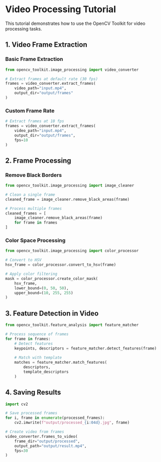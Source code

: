 # Video Processing Tutorial

This tutorial demonstrates how to use the OpenCV Toolkit for video processing tasks.

## 1. Video Frame Extraction

### Basic Frame Extraction
```python
from opencv_toolkit.image_processing import video_converter

# Extract frames at default rate (30 fps)
frames = video_converter.extract_frames(
    video_path="input.mp4",
    output_dir="output/frames"
)
```

### Custom Frame Rate
```python
# Extract frames at 10 fps
frames = video_converter.extract_frames(
    video_path="input.mp4",
    output_dir="output/frames",
    fps=10
)
```

## 2. Frame Processing

### Remove Black Borders
```python
from opencv_toolkit.image_processing import image_cleaner

# Clean a single frame
cleaned_frame = image_cleaner.remove_black_areas(frame)

# Process multiple frames
cleaned_frames = [
    image_cleaner.remove_black_areas(frame)
    for frame in frames
]
```

### Color Space Processing
```python
from opencv_toolkit.image_processing import color_processor

# Convert to HSV
hsv_frame = color_processor.convert_to_hsv(frame)

# Apply color filtering
mask = color_processor.create_color_mask(
    hsv_frame,
    lower_bound=(0, 50, 50),
    upper_bound=(10, 255, 255)
)
```

## 3. Feature Detection in Video

```python
from opencv_toolkit.feature_analysis import feature_matcher

# Process sequence of frames
for frame in frames:
    # Detect features
    keypoints, descriptors = feature_matcher.detect_features(frame)
    
    # Match with template
    matches = feature_matcher.match_features(
        descriptors,
        template_descriptors
    )
```

## 4. Saving Results

```python
import cv2

# Save processed frames
for i, frame in enumerate(processed_frames):
    cv2.imwrite(f"output/processed_{i:04d}.jpg", frame)

# Create video from frames
video_converter.frames_to_video(
    frame_dir="output/processed",
    output_path="output/result.mp4",
    fps=30
)
```
